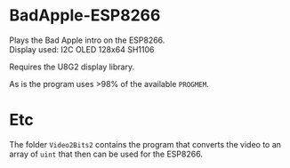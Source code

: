 # BadApple-ESP8266

Plays the Bad Apple intro on the ESP8266.  
Display used: I2C OLED 128x64 SH1106

Requires the U8G2 display library.

As is the program uses >98% of the available `PROGMEM`.

# Etc

The folder `Video2Bits2` contains the program that converts the video to an array of `uint` that then can be used for the ESP8266.

